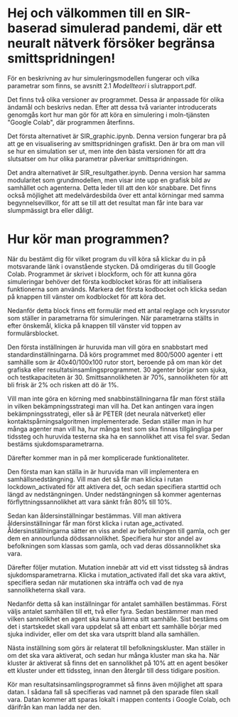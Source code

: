 # Hej och välkommen till en SIR-baserad simulerad pandemi, där ett neuralt nätverk försöker begränsa smittspridningen!

För en beskrivning av hur simuleringsmodellen fungerar och vilka parametrar som finns, se avsnitt 2.1 *Modellteori* i slutrapport.pdf.

Det finns två olika versioner av programmet. Dessa är anpassade för olika ändamål och beskrivs nedan. Efter att dessa två varianter introducerats genomgås kort hur man gör för att köra en simulering i moln-tjänsten "Google Colab", där programmen återfinns.

Det första alternativet är SIR_graphic.ipynb. Denna version fungerar bra på att ge en visualisering av smittspridningen grafiskt. Den är bra om man vill se hur en simulation ser ut, men inte den bästa versionen för att dra slutsatser om hur olika parametrar påverkar smittspridningen. 

Det andra alternativet är SIR_resultgather.ipynb. Denna version har samma modularitet som grundmodellen, men visar inte upp en grafisk bild av samhället och agenterna. Detta leder till att den kör snabbare. Det finns också möjlighet att medelvärdesbilda över ett antal körningar med samma begynnelsevillkor, för att se till att det resultat man får inte bara var slumpmässigt bra eller dåligt. 

# Hur kör man programmen? 

När du bestämt dig för vilket program du vill köra så klickar du in på motsvarande länk i ovanstående stycken. Då omdirigeras du till Google Colab. Programmet är skrivet i blockform, och för att kunna göra simuleringar behöver det första kodblocket köras för att initialisera funktionerna som används.  Markera det första kodbocket och klicka sedan på knappen till vänster om kodblocket för att köra det.

Nedanför detta block finns ett formulär med ett antal reglage och kryssrutor som ställer in parametrarna för simuleringen. När parametrarna ställts in efter önskemål, klicka på knappen till vänster vid toppen av formulärsblocket. 

Den första inställningen är huruvida man vill göra en snabbstart med standardinställningarna. Då körs programmet med 800/5000 agenter i ett samhälle som är 40x40/100x100 rutor stort, beroende på om man kör det grafiska eller resultatsinsamlingsprogrammet.
30 agenter börjar som sjuka, och testkapaciteten är 30. Smittsannolikheten är 70%, sannolikheten för att bli frisk är 2% och risken att dö är 1%.

Vill man inte göra en körning med snabbinställningarna får man först ställa in vilken bekämpningsstrategi man vill ha. Det kan antingen vara ingen bekämpningsstrategi, eller så är PETER (det neurala nätverket) eller kontaktspårningsalgoritmen implementerade. 
Sedan ställer man in hur många agenter man vill ha, hur många test som ska finnas tillgängliga per tidssteg och huruvida testerna ska ha en sannolikhet att visa fel svar. 
Sedan bestäms sjukdomsparametrarna.

Därefter kommer man in på mer komplicerade funktionaliteter. 

Den första man kan ställa in är huruvida man vill implementera en samhällsnedstängning. Vill man det så får man klicka i rutan lockdown_activated för att aktivera det, och sedan specifiera starttid och längd av nedstängningen. 
Under nedstängningen så kommer agenternas förflyttningssannolikhet att vara sänkt från 80% till 10%.

Sedan kan åldersinställningar bestämmas. 
Vill man aktivera åldersinställningar får man först klicka i rutan age_activated. Åldersinställningarna sätter en viss andel av befolkningen till gamla, och ger dem en annourlunda dödssannolikhet.
Specifiera hur stor andel av befolkningen som klassas som gamla, och vad deras dössannolikhet ska vara. 

Därefter följer mutation. Mutation innebär att vid ett visst tidssteg så ändras sjukdomsparametrarna. 
Klicka i mutation_activated ifall det ska vara aktivt, specifiera sedan när mutationen ska inträffa och vad de nya sannolikheterna skall vara. 

Nedanför detta så kan inställningar för antalet samhällen bestämmas. Först väljs antalet samhällen till ett, två eller fyra. 
Sedan bestämmer man med vilken sannolikhet en agent ska kunna lämna sitt samhälle. 
Sist bestäms om det i startskedet skall vara uppdelat så att enbart ett samhälle börjar med sjuka individer, eller om det ska vara utspritt bland alla samhällen. 

Nästa inställning som görs är relaterat till befolkningskluster. Man ställer in om det ska vara aktiverat, och sedan hur många kluster man ska ha. När kluster är aktiverat så finns det en sannolikhet på 10% att en agent besöker ett kluster under ett tidssteg, innan den återgår till dess tidigare position. 

Kör man resultatsinsamlingsprogrammet så finns även möjlighet att spara datan. I sådana fall så specifieras vad namnet på den sparade filen skall vara. 
Datan kommer att sparas lokalt i mappen contents i Google Colab, och därifrån kan man ladda ner den. 

